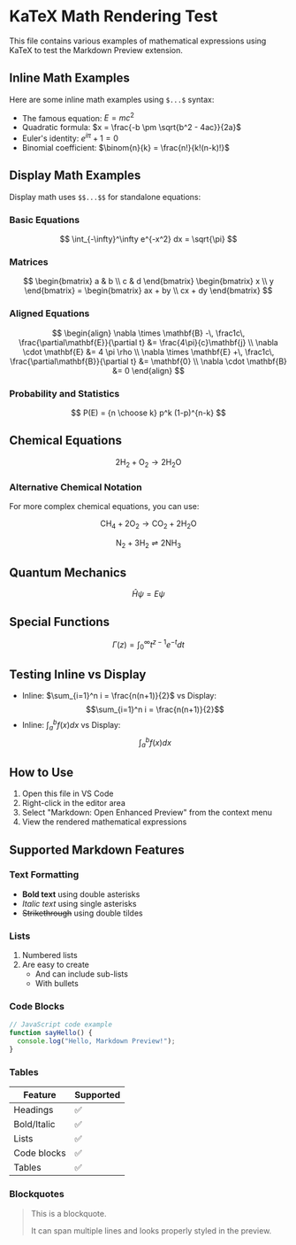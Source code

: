 # KaTeX Math Rendering Test

This file contains various examples of mathematical expressions using KaTeX to test the Markdown Preview extension.

## Inline Math Examples

Here are some inline math examples using `$...$` syntax:

- The famous equation: $E = mc^2$
- Quadratic formula: $x = \frac{-b \pm \sqrt{b^2 - 4ac}}{2a}$
- Euler's identity: $e^{i\pi} + 1 = 0$
- Binomial coefficient: $\binom{n}{k} = \frac{n!}{k!(n-k)!}$

## Display Math Examples

Display math uses `$$...$$` for standalone equations:

### Basic Equations

$$
\int_{-\infty}^\infty e^{-x^2} dx = \sqrt{\pi}
$$

### Matrices

$$
\begin{bmatrix}
    a & b \\
    c & d
\end{bmatrix}
\begin{bmatrix}
    x \\
    y
\end{bmatrix} =
\begin{bmatrix}
    ax + by \\
    cx + dy
\end{bmatrix}
$$

### Aligned Equations

$$
\begin{align}
    \nabla \times \mathbf{B} -\, \frac1c\, \frac{\partial\mathbf{E}}{\partial t} &= \frac{4\pi}{c}\mathbf{j} \\
    \nabla \cdot \mathbf{E} &= 4 \pi \rho \\
    \nabla \times \mathbf{E} +\, \frac1c\, \frac{\partial\mathbf{B}}{\partial t} &= \mathbf{0} \\
    \nabla \cdot \mathbf{B} &= 0
\end{align}
$$

### Probability and Statistics

$$
P(E) = {n \choose k} p^k (1-p)^{n-k}
$$

## Chemical Equations

$$
\text{2H}_2 + \text{O}_2 \rightarrow 2\text{H}_2\text{O}
$$

### Alternative Chemical Notation

For more complex chemical equations, you can use:

$$
\text{CH}_4 + 2\text{O}_2 \rightarrow \text{CO}_2 + 2\text{H}_2\text{O}
$$

$$
\text{N}_2 + 3\text{H}_2 \rightleftharpoons 2\text{NH}_3
$$

## Quantum Mechanics

$$
\hat{H} \psi = E \psi
$$

## Special Functions

$$
\Gamma(z) = \int_0^\infty t^{z-1}e^{-t}dt
$$

## Testing Inline vs Display

- Inline: $\sum_{i=1}^n i = \frac{n(n+1)}{2}$ vs Display: $$\sum_{i=1}^n i = \frac{n(n+1)}{2}$$
- Inline: $\int_a^b f(x) dx$ vs Display: $$\int_a^b f(x) dx$$

## How to Use

1. Open this file in VS Code
2. Right-click in the editor area
3. Select "Markdown: Open Enhanced Preview" from the context menu
4. View the rendered mathematical expressions

## Supported Markdown Features

### Text Formatting

- **Bold text** using double asterisks
- *Italic text* using single asterisks
- ~~Strikethrough~~ using double tildes

### Lists

1. Numbered lists
2. Are easy to create
   - And can include sub-lists
   - With bullets

### Code Blocks

```javascript
// JavaScript code example
function sayHello() {
  console.log("Hello, Markdown Preview!");
}
```

### Tables

| Feature     | Supported |
|-------------|-----------|
| Headings    | ✅        |
| Bold/Italic | ✅        |
| Lists       | ✅        |
| Code blocks | ✅        |
| Tables      | ✅        |

### Blockquotes

> This is a blockquote.
> 
> It can span multiple lines and looks properly styled in the preview.
